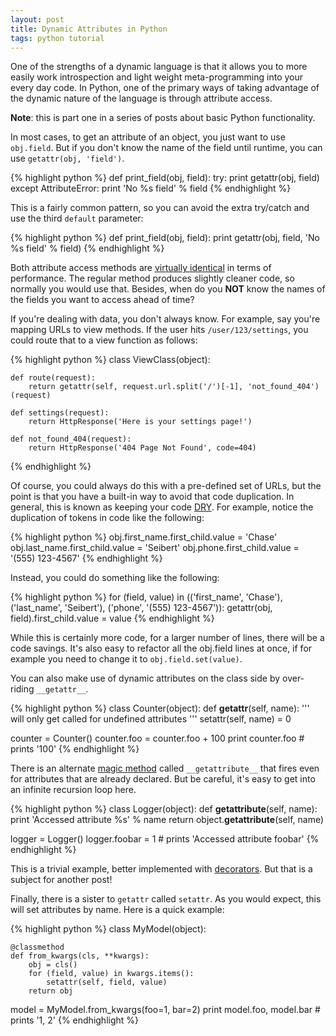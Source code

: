 ```yaml
---
layout: post
title: Dynamic Attributes in Python
tags: python tutorial
---
```


One of the strengths of a dynamic language is that it allows you to more easily work introspection and light weight meta-programming into your every day code. In Python, one of the primary ways of taking advantage of the dynamic nature of the language is through attribute access.

__Note__: this is part one in a series of posts about basic Python functionality.

In most cases, to get an attribute of an object, you just want to use `obj.field`. But if you don't know the name of the field until runtime, you can use `getattr(obj, 'field')`.

{% highlight python %}
def print_field(obj, field):
    try:
        print getattr(obj, field)
    except AttributeError:
        print 'No %s field' % field
{% endhighlight %}

This is a fairly common pattern, so you can avoid the extra try/catch and use the third `default` parameter:

{% highlight python %}
def print_field(obj, field):
    print getattr(obj, field, 'No %s field' % field)
{% endhighlight %}

Both attribute access methods are [virtually identical](http://stackoverflow.com/questions/2909423/is-it-bad-practice-to-use-pythons-getattr-extensively#answer-2909734) in terms of performance. The regular method produces slightly cleaner code, so normally you would use that. Besides, when do you __NOT__ know the names of the fields you want to access ahead of time?

If you're dealing with data, you don't always know. For example, say you're mapping URLs to view methods. If the user hits `/user/123/settings`, you could route that to a view function as follows:

{% highlight python %}
class ViewClass(object):

    def route(request):
        return getattr(self, request.url.split('/')[-1], 'not_found_404')(request)

    def settings(request):
        return HttpResponse('Here is your settings page!')

    def not_found_404(request):
        return HttpResponse('404 Page Not Found', code=404)
{% endhighlight %}

Of course, you could always do this with a pre-defined set of URLs, but the point is that you have a built-in way to avoid that code duplication. In general, this is known as keeping your code [DRY](http://en.wikipedia.org/wiki/Don't_repeat_yourself). For example, notice the duplication of tokens in code like the following:

{% highlight python %}
obj.first_name.first_child.value = 'Chase'
obj.last_name.first_child.value = 'Seibert'
obj.phone.first_child.value = '(555) 123-4567'
{% endhighlight %}

Instead, you could do something like the following:

{% highlight python %}
for (field, value) in (('first_name', 'Chase'), ('last_name', 'Seibert'), ('phone', '(555) 123-4567')):
    getattr(obj, field).first_child.value = value
{% endhighlight %}

While this is certainly more code, for a larger number of lines, there will be a code savings. It's also easy to refactor all the obj.field lines at once, if for example you need to change it to `obj.field.set(value)`.

You can also make use of dynamic attributes on the class side by over-riding `__getattr__`.

{% highlight python %}
class Counter(object):
    def __getattr__(self, name):
        ''' will only get called for undefined attributes '''
        setattr(self, name) = 0

counter = Counter()
counter.foo = counter.foo + 100
print counter.foo  # prints '100'
{% endhighlight %}

There is an alternate [magic method](http://www.rafekettler.com/magicmethods.html) called `__getattribute__` that fires even for attributes that are already declared. But be careful, it's easy to get into an infinite recursion loop here.

{% highlight python %}
class Logger(object):
    def __getattribute__(self, name):
        print 'Accessed attribute %s' % name
        return object.__getattribute__(self, name)

logger = Logger()
logger.foobar = 1  # prints 'Accessed attribute foobar'
{% endhighlight %}

This is a trivial example, better implemented with [decorators](http://wiki.python.org/moin/PythonDecorators). But that is a subject for another post!

Finally, there is a sister to `getattr` called `setattr`. As you would expect, this will set attributes by name. Here is a quick example:

{% highlight python %}
class MyModel(object):

    @classmethod
    def from_kwargs(cls, **kwargs):
        obj = cls()
        for (field, value) in kwargs.items():
            setattr(self, field, value)
        return obj

model = MyModel.from_kwargs(foo=1, bar=2)
print model.foo, model.bar  # prints '1, 2'
{% endhighlight %}
